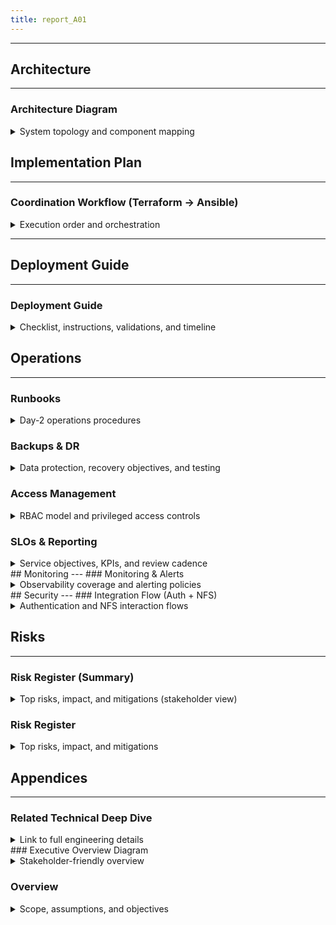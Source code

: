 ```yaml
---
title: report_A01
---
```


---
## Architecture
---
### Architecture Diagram
<details>
<summary>System topology and component mapping</summary>

---
- **Diagram source**: `docs/diagrams/A01/architecture.mmd`
- **Technical Explanation**:
  - VPC `data-platform` segmented into subnets: `management` (IAP, Bastion, FreeIPA), `services` (Filestore), `workstations` (MIG 0–10 instances)
  - Access via IAP TCP forwarding terminates at Bastion; SSH ingress locked to IAP-only; deny-by-default firewall enforced across subnets
  - Centralized auth with FreeIPA; PAM/SSSD on Bastion/Workstations perform LDAP/Kerberos lookups for login and sudo policies
  - Filestore Enterprise provides NFS v4.1 shared storage; autofs mounts user home directories on workstations for transparent access
  - CI/CD uses GitHub Actions with WIF (no SA keys) to access GCP APIs; Terraform provisions infra; Ansible configures hosts
  - CMEK via KMS applied where supported; Secret Manager supplies runtime configuration and sensitive values
- **Business Summary**:
  - Secure-by-default access pattern using IAP eliminates public SSH and reduces attack surface
  - Single sign-on via FreeIPA increases productivity and simplifies account lifecycle management
  - Shared Filestore home directories enable seamless collaboration and reproducible developer environments
  - No service account keys (WIF) and CMEK encryption align with enterprise security and compliance controls
  - Elastic workstation pool supports 20–30 engineers with cost-efficient autoscaling
- **Diagram**:
  ```mermaid
  graph TB
  subgraph Internet["Users (Corp / VPN)"]
    User["Engineers (20–30)"]
  end

  subgraph GCP["GCP Project"]
    KMS["KMS (CMEK)"]
    SM["Secret Manager"]
    WIF["Workload Identity Federation (GitHub Actions)"]

    subgraph VPC["VPC: data-platform"]
      subgraph MGMT["Subnet: management"]
        IAP["IAP TCP Forwarding"]
        Bastion["Bastion VM"]
        FreeIPA["FreeIPA Server"]
      end

      subgraph SRV["Subnet: services"]
        Filestore["Filestore Enterprise (NFS v4.1)"]
      end

      subgraph WS["Subnet: workstations"]
        MIG["Workstation MIG (0–10 instances)"]
      end
    end

    APIs["GCP APIs (Terraform/Ansible targets)"]
  end

  User -->|"OAuth2"| IAP
  IAP -->|"TCP Forwarding (SSH)"| Bastion
  Bastion -->|"LDAP/Kerberos (PAM/SSSD)"| FreeIPA
  MIG -->|"LDAP/Kerberos (SSSD)"| FreeIPA
  MIG -->|"NFS v4.1 via autofs (home dirs)"| Filestore
  Bastion -.->|"Admin/Bootstrap"| Filestore

  WIF -->|"OIDC"| APIs
  APIs -->|"Provision"| VPC
  APIs -->|"Provision"| Bastion
  APIs -->|"Provision"| FreeIPA
  APIs -->|"Provision"| Filestore
  APIs -->|"Provision"| MIG

  KMS -->|"CMEK"| Filestore
  SM -->|"Runtime Secrets"| Bastion
  SM -->|"Runtime Secrets"| FreeIPA

  classDef boundary fill:#f7f7f7,stroke:#bbb,stroke-width:1px;
  class VPC,MGMT,SRV,WS boundary;

---

</details>

## Implementation Plan
---
### Coordination Workflow (Terraform → Ansible)
<details>
<summary>Execution order and orchestration</summary>

---
- **Diagram source**: `docs/diagrams/A01/coordination_workflow.mmd`
- **Technical Explanation**:
  - Phase 0 establishes the security foundation: enable APIs, provision KMS/CMEK, configure WIF, and apply org-level policies
  - Phase 1 provisions core infrastructure: VPC/subnets, Bastion, FreeIPA VM, Filestore, and Workstation MIG
  - Phase 2 applies configuration via Ansible roles in parallel: Bastion hardening, FreeIPA server setup, workstation join to IPA with autofs and dev tools
  - Phase 3 validates and hardens: security audit, performance testing, monitoring, backups, and DR testing
  - Phase 4 completes onboarding and docs: admin/test accounts, access validation, documentation, and training
  - Terraform drives immutable infra; Ansible configures OS/services; each step is idempotent and safe to re-run
- **Business Summary**:
  - Predictable, staged rollouts reduce deployment risk and improve auditability
  - Parallelizable steps accelerate time-to-value while preserving control points for validation
  - Clear separation of infra (Terraform) and config (Ansible) simplifies maintenance and change management
- **Diagram**:
  ```mermaid
  flowchart LR
    subgraph TF["Terraform"]
      P0["Phase 0: Foundation Security\n- Enable APIs\n- KMS/CMEK\n- WIF (GitHub ↔ GCP)\n- Org Policies"]
      P1["Phase 1: Infra Provision\n- VPC & Subnets\n- Bastion VM\n- FreeIPA VM\n- Filestore\n- Workstation MIG"]
    end

    subgraph ANS["Ansible"]
      P2A["Phase 2A: Bastion Config\n- Common base\n- IAP SSH hardening\n- NFS tools"]
      P2B["Phase 2B: FreeIPA Config\n- Server install\n- Realm setup\n- PAM/SSSD policies"]
      P2C["Phase 2C: Workstation Config\n- Join to IPA\n- autofs NFS home\n- Dev tools (Code-server/JupyterLab)"]
    end

    subgraph P3["Phase 3: Production Hardening"]
      P3A["Security Audit"]
      P3B["Performance Testing"]
      P3C["Monitoring Setup"]
      P3D["Backup Strategy"]
      P3E["DR Testing"]
    end

    subgraph P4["Phase 4: Onboarding & Docs"]
      P4A["Admin Accounts"]
      P4B["Test Accounts"]
      P4C["Access Validation"]
      P4D["Documentation"]
      P4E["Training"]
    end

    P0 --> P1
    P1 --> P2A
    P1 --> P2B
    P1 --> P2C
    P2A --> P3A
    P2C --> P3B
    P2C --> P3C
    P2C --> P3D
    P3D --> P3E
    P3A --> P4A
    P3A --> P4D
    P2B --> P4B
    P4A --> P4B --> P4C --> P4E
    TF -. orchestrates .-> ANS
  ```
---

</details>

---
## Deployment Guide
---
### Deployment Guide
<details>
<summary>Checklist, instructions, validations, and timeline</summary>

---
- **Pre-deployment checklist**:
  - GCP project with billing enabled; required APIs: Compute Engine, Filestore, KMS, IAM, Cloud Resource Manager
  - KMS keyring/keys prepared for CMEK; IAM grants for Terraform service identity via WIF
  - GitHub Actions WIF pool and provider configured; no service account keys
  - Terraform backend configured (remote state); vars validated; environment tooling installed (TF>=1.6, Ansible>=2.15)
  - Secret Manager entries created for sensitive values; org policy constraints reviewed
- **Phase-by-phase instructions**:
  - Phase 0: Initialize backend; apply `foundation` to enable APIs, KMS/CMEK, WIF
  - Phase 1: Apply `network`, `bastion`, `freeipa`, `filestore`, `workstations` modules; respect dependencies
  - Phase 2: Run Ansible roles per host group with tags: bastion hardening; FreeIPA server install; workstation join, autofs, dev tools
  - Phase 3: Execute security audit, performance tests, monitoring setup, backup policy; perform DR test
  - Phase 4: Create admin/test accounts; validate access; finalize documentation and deliver training
- **Validation checklist**:
  - IAP SSH to bastion works; no direct public SSH; firewall rules deny-by-default
  - User login on bastion/workstations resolves via FreeIPA (PAM/SSSD); `id` returns expected groups
  - Workstation autofs mounts Filestore home; NFS performance within target SLOs
  - Dev tools (code-server, JupyterLab) accessible per policy; monitoring & alerts active
- **Timeline (Gantt)**:
  ```mermaid
  gantt
    title A01 GCP Data Platform - Optimized Deployment Plan
    dateFormat  YYYY-MM-DD
    axisFormat  %m/%d

    section Phase 0
    Foundation Security     :phase0, 2025-01-20, 1d

    section Phase 1
    Bastion + Network       :p1a, after phase0, 4h
    FreeIPA VM Provision    :p1b, after p1a, 4h
    Filestore Provisioning  :p1c, after p1a, 4h
    Workstation MIG         :p1d, after p1c, 4h

    section Phase 2
    Bastion Config          :p2a, after p1a, 2h
    FreeIPA Config          :p2b, after p1b, 4h
    Workstation Config      :p2c, after p1d, 4h

    section Phase 3
    Security Audit          :p3a, after p2a, 4h
    Performance Testing     :p3b, after p2c, 4h
    Monitoring Setup        :p3c, after p2c, 4h
    Backup Strategy         :p3d, after p2c, 4h
    DR Testing              :p3e, after p3d, 4h

    section Phase 4
    Admin Accounts          :p4a, after p3a, 2h
    Test Accounts           :p4b, after p4a, 2h
    Access Validation       :p4c, after p4b, 3h
    Documentation           :p4d, after p3a, 4h
    Training                :p4e, after p4d, 4h
  ```
---

</details>

## Operations
---
### Runbooks
<details>
<summary>Day-2 operations procedures</summary>

---
- User onboarding (FreeIPA): create user, assign groups, verify login via IAP → bastion → workstation; ensure home dir created on first login via autofs
- User offboarding: disable user in FreeIPA, remove from groups, archive and retain NFS home per retention policy, revoke IAP access group
- Workstation lifecycle: scale MIG as needed; to recycle an instance, cordon (via label/group), drain user sessions, recreate instance to remediate drift
- Password and auth: support `ipa` password reset; guide users on Kerberos `kinit`, `klist`, ticket renewal; enforce password policies in FreeIPA
- NFS troubleshooting: verify autofs maps, test `showmount -e` and `mount -t nfs4`; check Filestore health and network ACLs/firewall
- FreeIPA maintenance: monitor services; apply updates during maintenance windows; back up with `ipa-backup`; maintain a recovery SOP
- Change management: all infra changes via Terraform; config changes via Ansible with tags; record changes and validation in change log
---

</details>

### Backups & DR
<details>
<summary>Data protection, recovery objectives, and testing</summary>

---
- Filestore protection: daily snapshots with weekly/monthly retention; define `RPO` and `RTO` targets aligned to business impact
- FreeIPA backup: periodic `ipa-backup` archives stored securely; document restore steps and verify integrity
- Configuration state: Terraform remote state with backups; Ansible inventories and roles versioned in Git
- DR exercises: quarterly restore tests for Filestore snapshots and FreeIPA backups; document outcomes and remediation actions
- Cross-region considerations: assess replication requirements and costs; document failover procedure if required by SLA
---

</details>

### Access Management
<details>
<summary>RBAC model and privileged access controls</summary>

---
- Identity source: FreeIPA as system of record for users, groups, and sudo policies; Cloud IAM for GCP resource permissions
- Group-based access: map engineering cohorts to FreeIPA groups; align IAP access to group membership; least-privilege by default
- Privileged access: define admin groups with time-bounded elevation; enforce MFA where applicable; maintain break-glass account with sealed procedures
- Auditability: log IAP access, SSH sessions, sudo invocations, and FreeIPA changes; centralize logs and alerts in Cloud Logging/Monitoring
- Join/leave process: documented workflows for onboarding/offboarding; periodic review of group memberships and dormant accounts
---

</details>

### SLOs & Reporting
<details>
<summary>Service objectives, KPIs, and review cadence</summary>

---
- Availability SLO: `99.9%` platform uptime; authentication median response `<2s`; define error budget and burn alerts
- Performance SLOs: NFS latency within target (read/write) for typical workloads; workstation readiness time within agreed bounds
- Operational KPIs: deployment success rate, mean time to recover (`MTTR`), incident count, backup success rate, DR test success
- Reporting cadence: monthly service report to stakeholders with SLOs, KPIs, costs, and improvement actions
- Cost governance: track Filestore and MIG spend; scale policies reviewed monthly for cost/performance balance
---

</details>
## Monitoring
---
### Monitoring & Alerts
<details>
<summary>Observability coverage and alerting policies</summary>

---
- Stack: Cloud Monitoring dashboards and alerting; Cloud Logging for audit and system logs; optional exporters for FreeIPA metrics
- Key metrics: VM CPU, memory, disk; Filestore IOPS/throughput/latency; FreeIPA service health; authentication failure rate; IAP access logs
- Synthetic checks: periodic SSH via IAP, FreeIPA LDAP bind checks, NFS mount and read/write probes from a canary workstation
- Alert policies: graded severities with clear runbooks; include rate-based alerts for login failures and NFS saturation
- Dashboards: per-component (bastion, FreeIPA, Filestore, MIG) and executive overview for availability and capacity
---

</details>
## Security
---
### Integration Flow (Auth + NFS)
<details>
<summary>Authentication and NFS interaction flows</summary>

---
- **Diagram source**: `docs/diagrams/A01/integration_flow.mmd`
- **Technical Explanation**:
  - Users authenticate through IAP; IAP establishes a TCP-forwarded SSH session to bastion
  - Bastion uses PAM/SSSD to consult FreeIPA for identity, group membership, and policy
  - Users hop to workstations; SSSD on workstations integrates with FreeIPA for Kerberos/LDAP
  - autofs mounts NFS home directories from Filestore (NFS v4.1) for a consistent home across the fleet
  - Kerberos ticket lifecycle (kinit/renewal) ensures secure session operations for users and services
- **Business Summary**:
  - Unified SSO controls access centrally, reducing admin overhead and audit complexity
  - No public SSH exposure; ingress is restricted to IAP, minimizing attack surface
  - Shared home directories streamline collaboration and tool consistency across the team
- **Diagram**:
  ```mermaid
  sequenceDiagram
    autonumber
    participant U as User
    participant IAP as IAP (TCP Forwarding)
    participant B as Bastion
    participant IPA as FreeIPA
    participant W as Workstation
    participant N as Filestore (NFS)

    U->>IAP: Authenticate (OAuth2)
    IAP->>B: Establish SSH (IAP TCP tunnel)
    B->>IPA: PAM/SSSD lookup (LDAP/Kerberos)
    IPA-->>B: AuthZ/AuthN response
    Note over B,IPA: Access controlled via IPA policies

    U->>W: SSH jump via Bastion
    W->>IPA: SSSD join/lookup (Kerberos/LDAP)
    IPA-->>W: Realm config / tickets

    W->>N: autofs mount NFS home (v4.1)
    N-->>W: Home directory mounted
    Note over W,N: Transparent home directories for users

    rect rgb(240,240,240)
    Note over U,W: Ticket lifecycle (kinit, renewal)
    end
  ```
---

</details>

## Risks
---
### Risk Register (Summary)
<details>
<summary>Top risks, impact, and mitigations (stakeholder view)</summary>

---
- FreeIPA availability: single-server failure could impact logins; mitigation: frequent backups, documented recovery, evaluate warm standby
- NFS performance bottlenecks under peak load; mitigation: monitor IOPS/latency, scale Filestore tier/capacity, optimize autofs and client mounts
- Misconfigured IAP/firewall exposing services; mitigation: deny-by-default rules, change review, automated validation checks
- WIF/OIDC configuration drift breaks CI/CD; mitigation: version-controlled identity settings, validation pipeline, fallback manual deploy SOP
- Cost overrun from MIG growth; mitigation: autoscaling bounds, usage dashboards, periodic right-sizing reviews
- Operational error during changes; mitigation: change windows, peer review, staged rollouts, fast rollback via Terraform/Ansible
---

</details>

 
### Risk Register
<details>
<summary>Top risks, impact, and mitigations</summary>

---
- FreeIPA availability: single-server failure could impact logins; mitigation: frequent backups, documented recovery, evaluate warm standby
- NFS performance bottlenecks under peak load; mitigation: monitor IOPS/latency, scale Filestore tier/capacity, optimize autofs and client mounts
- Misconfigured IAP/firewall exposing services; mitigation: deny-by-default rules, change review, automated validation checks
- WIF/OIDC configuration drift breaks CI/CD; mitigation: version-controlled identity settings, validation pipeline, fallback manual deploy SOP
- Cost overrun from MIG growth; mitigation: autoscaling bounds, usage dashboards, periodic right-sizing reviews
- Operational error during changes; mitigation: change windows, peer review, staged rollouts, fast rollback via Terraform/Ansible
---

</details>

## Appendices
---
### Related Technical Deep Dive
<details>
<summary>Link to full engineering details</summary>

---
- For complete technical details (network, security, deployment, ops), see: `report_A01_technical.md`
- This stakeholder report remains focused on outcomes, timelines, and risk posture
---

</details>
### Executive Overview Diagram
<details>
<summary>Stakeholder-friendly overview</summary>

---
- **Diagram source**: `docs/diagrams/A01/exec_overview.mmd`
- **Technical Explanation**:
  - Access is mediated by IAP to a hardened bastion before reaching auto-scaling workstations
  - FreeIPA provides centralized identity and policy; Filestore provides a shared NFS collaboration space
  - Security features include WIF (no SA keys), CMEK encryption, and deny-by-default firewall policies
- **Business Summary**:
  - Executive view: secure, scalable developer platform with centralized control and predictable cost
  - Directly supports 20–30 engineers with consistent tooling and SSO, improving onboarding and productivity
  - Aligns with enterprise security controls and audit requirements without sacrificing developer velocity
- **Diagram**:
  ```mermaid
  graph LR
    Users["Users (20–30 Engineers)"] --> IAP["IAP (Secure Access)"] --> Bastion["Bastion"] --> Workstations["Workstations (MIG)"]
    Workstations --> Filestore["Filestore (Shared NFS)"]
    Workstations -. SSO .- FreeIPA["FreeIPA (SSO)"]

    subgraph Security["Security Features"]
      WIF["WIF (No SA Keys)"]
      CMEK["CMEK Encryption"]
      FW["Deny-by-default Firewall"]
    end

    WIF --- IAP
    CMEK --- Filestore
    FW --- Bastion
    FW --- Workstations

    classDef highlight fill:#f5faff,stroke:#7fb3ff,stroke-width:1px;
    class IAP,Bastion,Workstations,Filestore,FreeIPA highlight;
  ```
---

</details>

### Overview
<details>
<summary>Scope, assumptions, and objectives</summary>

---
- Assumptions
- Constraints
- Objectives
---

#### Context
- Background and related systems
---

</details>
